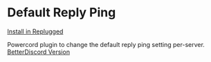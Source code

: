 # Default Reply Ping

[Install in Replugged](https://replugged.dev/install?url=asportnoy/DefaultReplyPing-pc)

Powercord plugin to change the default reply ping setting per-server.
[BetterDiscord Version](https://github.com/asportnoy/DefaultReplyPing)
